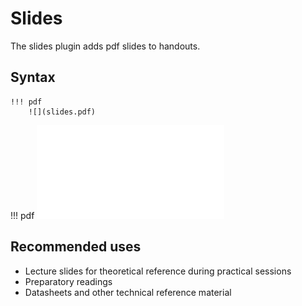 # Slides

The slides plugin adds pdf slides to handouts. 

## Syntax 


```
!!! pdf
    ![](slides.pdf)
```

!!! pdf
    ![](slides.pdf)


## Recommended uses

* Lecture slides for theoretical reference during practical sessions
* Preparatory readings 
* Datasheets and other technical reference material